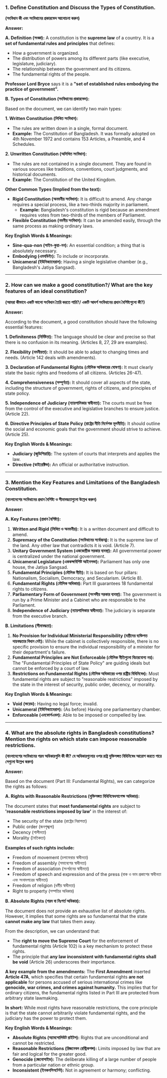 

### **1. Define Constitution and Discuss the Types of Constitution.**

**(সংবিধান কী এবং সংবিধানের প্রকারভেদ আলোচনা করুন)**

**Answer:**

**A. Definition (সংজ্ঞা):**
A constitution is the **supreme law** of a country. It is a **set of fundamental rules and principles** that defines:
*   How a government is organized.
*   The distribution of powers among its different parts (like executive, legislature, judiciary).
*   The relationship between the government and its citizens.
*   The fundamental rights of the people.

**Professor Lord Bryce** says it is a **"set of established rules embodying the practice of government".**

**B. Types of Constitution (সংবিধানের প্রকারভেদ):**

Based on the document, we can identify two main types:

**1. Written Constitution (লিখিত সংবিধান):**
*   The rules are written down in a single, formal document.
*   **Example:** The Constitution of Bangladesh. It was formally adopted on 4th November 1972 and contains 153 Articles, a Preamble, and 4 Schedules.

**2. Unwritten Constitution (অলিখিত সংবিধান):**
*   The rules are not contained in a single document. They are found in various sources like traditions, conventions, court judgments, and historical documents.
*   **Example:** The Constitution of the United Kingdom.

**Other Common Types (Implied from the text):**

*   **Rigid Constitution (অনমনীয় সংবিধান):** It is difficult to amend. Any change requires a special process, like a two-thirds majority in parliament.
    *   **Example:** Bangladesh's constitution is rigid because an amendment requires votes from two-thirds of the members of Parliament.
*   **Flexible Constitution (নমনীয় সংবিধান):** It can be amended easily, through the same process as making ordinary laws.

**Key English Words & Meanings:**
*   **Sine-qua-non (সাইন-কুয়া-নন):** An essential condition; a thing that is absolutely necessary.
*   **Embodying (এমবডিইং):** To include or incorporate.
*   **Unicameral (ইউনিক্যামেরাল):** Having a single legislative chamber (e.g., Bangladesh's Jatiya Sangsad).

---

### **2. How can we make a good constitution?/ What are the key features of an ideal constitution?**

**(আমরা কীভাবে একটি ভালো সংবিধান তৈরি করতে পারি?/ একটি আদর্শ সংবিধানের প্রধান বৈশিষ্ট্যগুলো কী?)**

**Answer:**

According to the document, a good constitution should have the following essential features:

**1. Definiteness (নির্দিষ্টতা):** The language should be clear and precise so that there is no confusion in its meaning. (Articles 8, 27, 29 are examples).

**2. Flexibility (নমনীয়তা):** It should be able to adapt to changing times and needs. (Article 142 deals with amendments).

**3. Declaration of Fundamental Rights (মৌলিক অধিকারের ঘোষণা):** It must clearly state the basic rights and freedoms of all citizens. (Articles 26-47).

**4. Comprehensiveness (সম্পূর্ণতা):** It should cover all aspects of the state, including the structure of government, rights of citizens, and principles of state policy.

**5. Independence of Judiciary (ন্যায়পালিকার স্বাধীনতা):** The courts must be free from the control of the executive and legislative branches to ensure justice. (Article 22).

**6. Directive Principles of State Policy (রাষ্ট্রের নীতি নির্দেশক মূলনীতি):** It should outline the social and economic goals that the government should strive to achieve. (Article 25).

**Key English Words & Meanings:**
*   **Judiciary (জুডিশিয়ারি):** The system of courts that interprets and applies the law.
*   **Directive (ডাইরেক্টিভ):** An official or authoritative instruction.

---

### **3. Mention the Key Features and Limitations of the Bangladesh Constitution.**

**(বাংলাদেশের সংবিধানের প্রধান বৈশিষ্ট্য ও সীমাবদ্ধতাগুলো উল্লেখ করুন)**

**Answer:**

**A. Key Features (প্রধান বৈশিষ্ট্য):**

1.  **Written and Rigid (লিখিত ও অনমনীয়):** It is a written document and difficult to amend.
2.  **Supremacy of the Constitution (সংবিধানের সর্বোচ্চত্ব):** It is the supreme law of the land. Any other law that contradicts it is void. (Article 7).
3.  **Unitary Government System (এককেন্দ্রীক সরকার ব্যবস্থা):** All governmental power is centralized under the national government.
4.  **Unicameral Legislature (এককক্ষবিশিষ্ট আইনসভা):** Parliament has only one house, the Jatiya Sangsad.
5.  **Fundamental Principles (মৌলিক নীতি):** It is based on four pillars: Nationalism, Socialism, Democracy, and Secularism. (Article 8).
6.  **Fundamental Rights (মৌলিক অধিকার):** Part III guarantees 18 fundamental rights to citizens.
7.  **Parliamentary Form of Government (সংসদীয় সরকার ব্যবস্থা):** The government is run by a Prime Minister and a Cabinet who are responsible to the Parliament.
8.  **Independence of Judiciary (ন্যায়পালিকার স্বাধীনতা):** The judiciary is separate from the executive branch.

**B. Limitations (সীমাবদ্ধতা):**

1.  **No Provision for Individual Ministerial Responsibility (মন্ত্রীদের ব্যক্তিগত দায়বদ্ধতার বিধান নেই):** While the cabinet is collectively responsible, there is no specific provision to ensure the individual responsibility of a minister for their department's failure.
2.  **Fundamental Principles are Not Enforceable (মৌলিক নীতিগুলো বিচারযোগ্য নয়):** The "Fundamental Principles of State Policy" are guiding ideals but cannot be enforced by a court of law.
3.  **Restrictions on Fundamental Rights (মৌলিক অধিকারের ওপর রাষ্ট্রীয় বিধিনিষেধ):** Most fundamental rights are subject to "reasonable restrictions" imposed by the state in the interest of security, public order, decency, or morality.

**Key English Words & Meanings:**
*   **Void (ভয়েড):** Having no legal force; invalid.
*   **Unicameral (ইউনিক্যামেরাল):** (As before) Having one parliamentary chamber.
*   **Enforceable (এনফোর্সএবল):** Able to be imposed or compelled by law.

---

### **4. What are the absolute rights in Bangladesh constitutions? Mention the rights on which state can impose reasonable restrictions.**

**(বাংলাদেশের সংবিধানের পরম অধিকারগুলি কী কী? যে অধিকারগুলোর ওপর রাষ্ট্র যুক্তিসঙ্গত বিধিনিষেধ আরোপ করতে পারে সেগুলো উল্লেখ করুন)**

**Answer:**

Based on the document (Part III: Fundamental Rights), we can categorize the rights as follows:

**A. Rights with Reasonable Restrictions (যুক্তিসঙ্গত বিধিনিষেধসাপেক্ষ অধিকার):**

The document states that **most fundamental rights** are subject to **'reasonable restrictions imposed by law'** in the interest of:
*   The security of the state (রাষ্ট্রের নিরাপত্তা)
*   Public order (জনশৃঙ্খলা)
*   Decency (শালীনতা)
*   Morality (নৈতিকতা)

**Examples of such rights include:**
*   Freedom of movement (চলাফেরার স্বাধীনতা)
*   Freedom of assembly (সমাবেশের স্বাধীনতা)
*   Freedom of association (সংগঠনের স্বাধীনতা)
*   Freedom of speech and expression and of the press (বাক ও ভাব প্রকাশের স্বাধীনতা এবং সংবাদপত্রের স্বাধীনতা)
*   Freedom of religion (ধর্মীয় স্বাধীনতা)
*   Right to property (সম্পত্তির অধিকার)

**B. Absolute Rights (পরম বা নিঃশর্ত অধিকার):**

The document does not provide an exhaustive list of absolute rights. However, it implies that some rights are so fundamental that the state **cannot make any law** that takes them away.

From the description, we can understand that:
*   The **right to move the Supreme Court** for the enforcement of fundamental rights (Article 102) is a key mechanism to protect these rights.
*   The principle that **any law inconsistent with fundamental rights shall be void** (Article 26) underscores their importance.

**A key example from the amendments:**
The **First Amendment** inserted **Article 47A**, which specifies that certain fundamental rights **are not applicable** for persons accused of serious international crimes like **genocide, war crimes, and crimes against humanity.** This implies that for ordinary citizens, the fundamental rights listed in Part III are protected from arbitrary state lawmaking.

**In short:** While most rights have reasonable restrictions, the core principle is that the state cannot arbitrarily violate fundamental rights, and the judiciary has the power to protect them.

**Key English Words & Meanings:**
*   **Absolute Rights (অ্যাবসোলিউট রাইটস):** Rights that are unconditional and cannot be restricted.
*   **Reasonable Restrictions (রিজনেবল রেস্ট্রিকশন্স):** Limits imposed by law that are fair and logical for the greater good.
*   **Genocide (জেনোসাইড):** The deliberate killing of a large number of people from a particular nation or ethnic group.
*   **Inconsistent (ইনকনসিসটেন্ট):** Not in agreement or harmony; conflicting.
